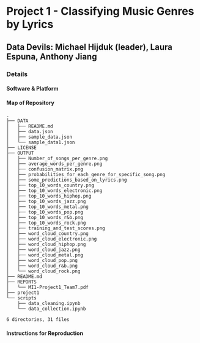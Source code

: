 # Project 1 - Classifying Music Genres by Lyrics

## Data Devils: Michael Hijduk (leader), Laura Espuna, Anthony Jiang

### Details

#### Software & Platform

#### Map of Repository
```
.
├── DATA
│   ├── README.md
│   ├── data.json
│   ├── sample_data.json
│   └── sample_data1.json
├── LICENSE
├── OUTPUT
│   ├── Number_of_songs_per_genre.png
│   ├── average_words_per_genre.png
│   ├── confusion_matrix.png
│   ├── probabilities_for_each_genre_for_specific_song.png
│   ├── some_predictions_based_on_lyrics.png
│   ├── top_10_words_country.png
│   ├── top_10_words_electronic.png
│   ├── top_10_words_hiphop.png
│   ├── top_10_words_jazz.png
│   ├── top_10_words_metal.png
│   ├── top_10_words_pop.png
│   ├── top_10_words_r&b.png
│   ├── top_10_words_rock.png
│   ├── training_and_test_scores.png
│   ├── word_cloud_country.png
│   ├── word_cloud_electronic.png
│   ├── word_cloud_hiphop.png
│   ├── word_cloud_jazz.png
│   ├── word_cloud_metal.png
│   ├── word_cloud_pop.png
│   ├── word_cloud_r&b.png
│   └── word_cloud_rock.png
├── README.md
├── REPORTS
│   └── MI1-Project1_Team7.pdf
├── project1
└── scripts
    ├── data_cleaning.ipynb
    └── data_collection.ipynb

6 directories, 31 files

```
#### Instructions for Reproduction

